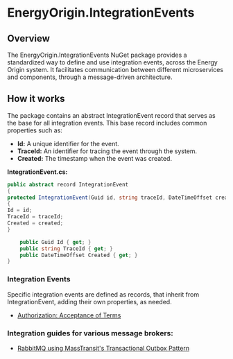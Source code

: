 # EnergyOrigin.IntegrationEvents

## Overview

The EnergyOrigin.IntegrationEvents NuGet package provides a standardized way to define and use integration events,
across the Energy Origin system. It facilitates communication between different microservices and components,
through a message-driven architecture.

## How it works

The package contains an abstract IntegrationEvent record that serves as the base for all integration events.
This base record includes common properties such as:

- **Id:** A unique identifier for the event.
- **TraceId:** An identifier for tracing the event through the system.
- **Created:** The timestamp when the event was created.

**IntegrationEvent.cs:**

```csharp
public abstract record IntegrationEvent
{
protected IntegrationEvent(Guid id, string traceId, DateTimeOffset created)
{
Id = id;
TraceId = traceId;
Created = created;
}

    public Guid Id { get; }
    public string TraceId { get; }
    public DateTimeOffset Created { get; }
}
```

### Integration Events

Specific integration events are defined as records, that inherit from IntegrationEvent,
adding their own properties, as needed.

- [Authorization: Acceptance of Terms](./doc/specific-events/authorization-acceptance-of-terms.md)

### Integration guides for various message brokers:

- [RabbitMQ using MassTransit's Transactional Outbox Pattern](./doc/specific-integration-guides/masstransit-rabbitmq.md)
